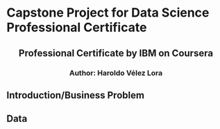 # Capstone Project for Data Science Professional Certificate
## <p align="center"> Professional Certificate by IBM on Coursera </p>
### <p align="center"> Author: Haroldo Vélez Lora</p>

## Introduction/Business Problem
## Data



